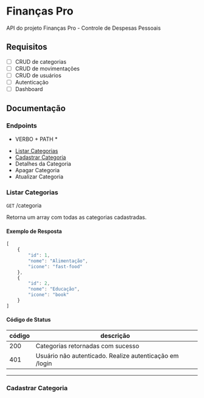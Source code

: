 # Finanças Pro

API do projeto Finanças Pro - Controle de Despesas Pessoais

## Requisitos

- [ ] CRUD de categorias
- [ ] CRUD de movimentações
- [ ] CRUD de usuários
- [ ] Autenticação
- [ ] Dashboard

## Documentação

### Endpoints

* VERBO + PATH *
- [Listar Categorias](#listar-categorias)
- [Cadastrar Categoria](#cadastrar-categoria)
- Detalhes da Categoria
- Apagar Categoria
- Atualizar Categoria

### Listar Categorias

`GET` /categoria

Retorna um array com todas as categorias cadastradas.

#### Exemplo de Resposta

```js
[
    {
        "id": 1,
        "nome": "Alimentação",
        "icone": "fast-food"
    },
    {
        "id": 2,
        "nome": "Educação",
        "icone": "book"
    }
]
```

#### Código de Status

| código | descrição
|--------|-----------
|200|Categorias retornadas com sucesso
|401|Usuário não autenticado. Realize autenticação em /login

---

### Cadastrar Categoria